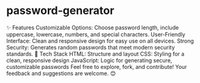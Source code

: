 # password-generator
✨ Features
Customizable Options: Choose password length, include uppercase, lowercase, numbers, and special characters.
User-Friendly Interface: Clean and responsive design for easy use on all devices.
Strong Security: Generates random passwords that meet modern security standards.
📂 Tech Stack
HTML: Structure and layout
CSS: Styling for a clean, responsive design
JavaScript: Logic for generating secure, customizable passwords
Feel free to explore, fork, and contribute! Your feedback and suggestions are welcome. 😊
